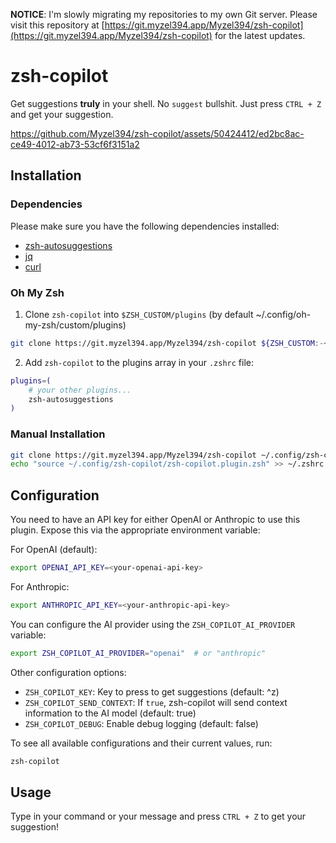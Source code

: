**NOTICE**: I'm slowly migrating my repositories to my own Git server. Please visit this repository at [https://git.myzel394.app/Myzel394/zsh-copilot](https://git.myzel394.app/Myzel394/zsh-copilot) for the latest updates.

# zsh-copilot

Get suggestions **truly** in your shell. No `suggest` bullshit. Just press `CTRL + Z` and get your suggestion.

https://github.com/Myzel394/zsh-copilot/assets/50424412/ed2bc8ac-ce49-4012-ab73-53cf6f3151a2

## Installation

### Dependencies

Please make sure you have the following dependencies installed:

* [zsh-autosuggestions](https://github.com/zsh-users/zsh-autosuggestions)
* [jq](https://github.com/jqlang/jq)
* [curl](https://github.com/curl/curl)

### Oh My Zsh

1. Clone `zsh-copilot` into `$ZSH_CUSTOM/plugins` (by default ~/.config/oh-my-zsh/custom/plugins)

```sh
git clone https://git.myzel394.app/Myzel394/zsh-copilot ${ZSH_CUSTOM:-~/.config/oh-my-zsh/custom}/plugins/zsh-copilot
```

2. Add `zsh-copilot` to the plugins array in your `.zshrc` file:

```bash
plugins=( 
    # your other plugins...
    zsh-autosuggestions
)
```

### Manual Installation

```sh
git clone https://git.myzel394.app/Myzel394/zsh-copilot ~/.config/zsh-copilot
echo "source ~/.config/zsh-copilot/zsh-copilot.plugin.zsh" >> ~/.zshrc
```

## Configuration

You need to have an API key for either OpenAI or Anthropic to use this plugin. Expose this via the appropriate environment variable:

For OpenAI (default):
```sh
export OPENAI_API_KEY=<your-openai-api-key>
```

For Anthropic:
```sh
export ANTHROPIC_API_KEY=<your-anthropic-api-key>
```

You can configure the AI provider using the `ZSH_COPILOT_AI_PROVIDER` variable:

```sh
export ZSH_COPILOT_AI_PROVIDER="openai"  # or "anthropic"
```

Other configuration options:

- `ZSH_COPILOT_KEY`: Key to press to get suggestions (default: ^z)
- `ZSH_COPILOT_SEND_CONTEXT`: If `true`, zsh-copilot will send context information to the AI model (default: true)
- `ZSH_COPILOT_DEBUG`: Enable debug logging (default: false)

To see all available configurations and their current values, run:

```sh
zsh-copilot
```

## Usage

Type in your command or your message and press `CTRL + Z` to get your suggestion!

